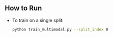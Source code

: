 ## How to Run

- To train on a single split:

  ```bash
  python train_multimodal.py --split_index 0
